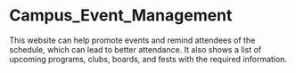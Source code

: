 # Campus_Event_Management
This website can help promote events and remind attendees of the schedule, which can lead to better attendance. It also shows a list of upcoming programs, clubs, boards, and fests with the required information.
